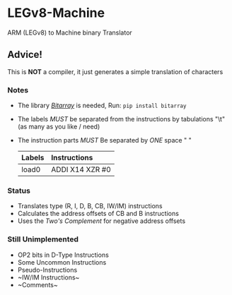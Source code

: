 # LEGv8-Machine
 ARM (LEGv8) to Machine binary Translator

## Advice!
 This is **NOT** a compiler, it just generates a simple translation of characters

### Notes

* The library [*Bitarray*](https://pypi.org/project/bitarray/) is needed, Run: ```pip install bitarray```
* The labels *MUST* be separated from the instructions by tabulations "\t" (as many as you like / need)
* The instruction parts *MUST* Be separated by *ONE* space " "

    |Labels     |Instructions     |
    |:----------|:----------------|
    |load0		|ADDI X14 XZR #0  |

### Status
* Translates type (R, I, D, B, CB, IW/IM) instructions
* Calculates the address offsets of CB and B instructions
* Uses the *Two's Complement* for negative address offsets

### Still Unimplemented
* OP2 bits in D-Type Instructions
* Some Uncommon Instructions
* Pseudo-Instructions
* ~IW/IM Instructions~
* ~Comments~
